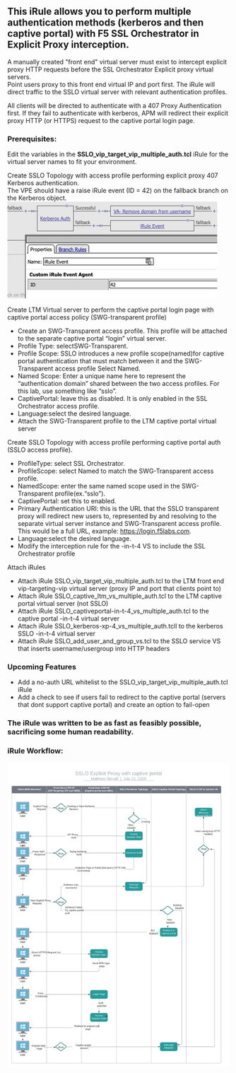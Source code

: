 ## This iRule allows you to perform multiple authentication methods (kerberos and then captive portal) with F5 SSL Orchestrator in Explicit Proxy interception. 

A manually created "front end" virtual server must exist to intercept explicit proxy HTTP requests before the SSL Orchestrator Explicit proxy virtual servers.   
Point users proxy to this front end virtual IP and port first. The iRule will direct traffic to the SSLO virtual server with relevant authentication profiles.    

All clients will be directed to authenticate with a 407 Proxy Authentication first. 
If they fail to authenticate with kerberos, APM will redirect their explicit proxy HTTP (or HTTPS) request to the captive portal login page. 

### Prerequisites: 
Edit the variables in the **SSLO_vip_target_vip_multiple_auth.tcl** iRule for the virtual server names to fit your environment.   

Create SSLO Topology with access profile performing explicit proxy 407  Kerberos authentication.  
The VPE should have a raise iRule event (ID = 42) on the fallback branch on the Kerberos object.     
![VPE Raise iRule](https://raw.githubusercontent.com/megamattzilla/iRules/master/SSLO_Multiple_Auth/vpe_raise_irule.png)
  
Create LTM Virtual server to perform the captive portal login page with captive portal access policy (SWG-transparent profile)  
- Create an SWG-Transparent access profile. This profile will be attached to the separate captive portal “login” virtual server.
- Profile Type: selectSWG-Transparent.
- Profile Scope: SSLO introduces a new profile scope(named)for captive portal authentication that must match between it and the SWG-Transparent access profile Select Named.
- Named Scope: Enter a unique name here to represent the “authentication domain” shared between the two access profiles. For this lab, use something like “sslo”.
- CaptivePortal: leave this as disabled. It is only enabled in the SSL Orchestrator access profile.
- Language:select the desired language.
- Attach the SWG-Transparent profile to the LTM captive portal virtual server

  
Create SSLO Topology with access profile performing captive portal auth (SSLO access profile).      
- ProfileType: select SSL Orchestrator.
- ProfileScope: select Named to match the SWG-Transparent access profile.
- NamedScope: enter the same named scope used in the SWG-Transparent profile(ex.“sslo”).   
- CaptivePortal: set this to enabled.
- Primary Authentication URI: this is the URL that the SSLO transparent proxy will redirect new users to, represented by and resolving to the separate virtual server instance and SWG-Transparent access profile. This would be a full URL, example: https://login.f5labs.com.
- Language:select the desired language.
- Modify the interception rule for the -in-t-4 VS to include the SSL Orchestrator profile


Attach iRules
- Attach iRule SSLO_vip_target_vip_multiple_auth.tcl to the LTM front end vip-targeting-vip virtual server (proxy IP and port that clients point to)
- Attach iRule SSLO_captive_ltm_vs_multiple_auth.tcl to the LTM captive portal virtual server (not SSLO)
- Attach iRule SSLO_captiveportal-in-t-4_vs_multiple_auth.tcl to the captive portal -in-t-4 virtual server
- Attach iRule SSLO_kerberos-xp-4_vs_multiple_auth.tcll to the kerberos SSLO -in-t-4 virtual server
- Attach iRule SSLO_add_user_and_group_vs.tcl to the SSLO service VS that inserts username/usergroup into HTTP headers

### Upcoming Features
- Add a no-auth URL whitelist to the SSLO_vip_target_vip_multiple_auth.tcl iRule
- Add a check to see if users fail to redirect to the captive portal (servers that dont support captive portal) and create an option to fail-open 

### The iRule was written to be as fast as feasibly possible, sacrificing some human readability.  

### iRule Workflow: 
![iRule Workflow](https://raw.githubusercontent.com/megamattzilla/iRules/master/SSLO_Multiple_Auth/irule_flow.jpeg)

